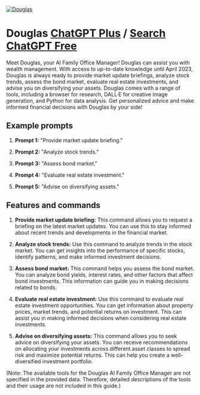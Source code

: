
[![Douglas](https://files.oaiusercontent.com/file-m83MrDZg5fqrPYlgTfU7iQRc?se=2123-10-15T01%3A01%3A19Z&sp=r&sv=2021-08-06&sr=b&rscc=max-age%3D31536000%2C%20immutable&rscd=attachment%3B%20filename%3D318817d2-d3aa-4ab0-8a05-bf156577fe98.png&sig=8yS5utm0C9E/VQFVvlYjZUoRQnO1Se0g0htfbaKds2k%3D)](https://chat.openai.com/g/g-lSg1yKEFa-douglas)

# Douglas [ChatGPT Plus](https://chat.openai.com/g/g-lSg1yKEFa-douglas) / [Search ChatGPT Free](https://gptcall.net/index.html#/?search=Douglas)

Meet Douglas, your AI Family Office Manager! Douglas can assist you with wealth management. With access to up-to-date knowledge until April 2023, Douglas is always ready to provide market update briefings, analyze stock trends, assess the bond market, evaluate real estate investments, and advise you on diversifying your assets. Douglas comes with a range of tools, including a browser for research, DALL·E for creative image generation, and Python for data analysis. Get personalized advice and make informed financial decisions with Douglas by your side!

## Example prompts

1. **Prompt 1:** "Provide market update briefing."

2. **Prompt 2:** "Analyze stock trends."

3. **Prompt 3:** "Assess bond market."

4. **Prompt 4:** "Evaluate real estate investment."

5. **Prompt 5:** "Advise on diversifying assets."

## Features and commands

1. **Provide market update briefing:** This command allows you to request a briefing on the latest market updates. You can use this to stay informed about recent trends and developments in the financial market.

2. **Analyze stock trends:** Use this command to analyze trends in the stock market. You can get insights into the performance of specific stocks, identify patterns, and make informed investment decisions.

3. **Assess bond market:** This command helps you assess the bond market. You can analyze bond yields, interest rates, and other factors that affect bond investments. This information can guide you in making decisions related to bonds.

4. **Evaluate real estate investment:** Use this command to evaluate real estate investment opportunities. You can get information about property prices, market trends, and potential returns on investment. This can assist you in making informed decisions when considering real estate investments.

5. **Advise on diversifying assets:** This command allows you to seek advice on diversifying your assets. You can receive recommendations on allocating your investments across different asset classes to spread risk and maximize potential returns. This can help you create a well-diversified investment portfolio.

(Note: The available tools for the Douglas AI Family Office Manager are not specified in the provided data. Therefore, detailed descriptions of the tools and their usage are not included in this guide.)


